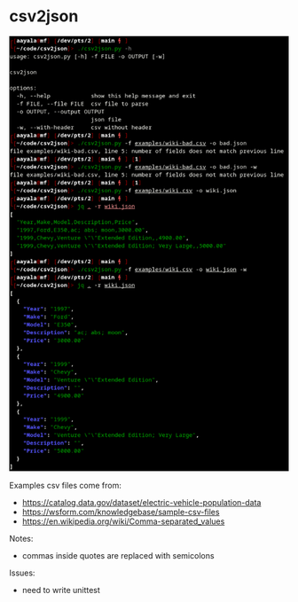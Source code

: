 # csv2json

![DEMO!](demo.png)

Examples csv files come from:
  - https://catalog.data.gov/dataset/electric-vehicle-population-data
  - https://wsform.com/knowledgebase/sample-csv-files
  - https://en.wikipedia.org/wiki/Comma-separated_values

Notes: 
  - commas inside quotes are replaced with semicolons

Issues:
  - need to write unittest
